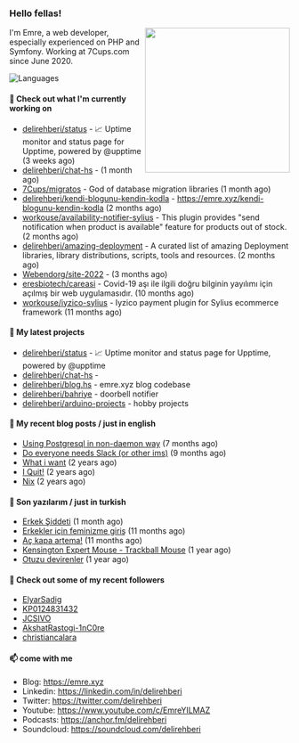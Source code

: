 <h3>Hello fellas!</h3>
 

<img align="right" src="https://media.giphy.com/media/ZE6HYckyroMWwSp11C/giphy-downsized.gif" width="260">

I'm Emre, a web developer, especially experienced on PHP and Symfony. Working at 7Cups.com since June 2020. 

![Languages](https://github-readme-stats.vercel.app/api/top-langs/?username=delirehberi&layout=compact)

#### 👷 Check out what I'm currently working on

- [delirehberi/status](https://github.com/delirehberi/status) - 📈 Uptime monitor and status page for Upptime, powered by @upptime (3 weeks ago)
- [delirehberi/chat-hs](https://github.com/delirehberi/chat-hs) -  (1 month ago)
- [7Cups/migratos](https://github.com/7Cups/migratos) - God of database migration libraries (1 month ago)
- [delirehberi/kendi-blogunu-kendin-kodla](https://github.com/delirehberi/kendi-blogunu-kendin-kodla) - https://emre.xyz/kendi-blogunu-kendin-kodla (2 months ago)
- [workouse/availability-notifier-sylius](https://github.com/workouse/availability-notifier-sylius) - This plugin provides &#34;send notification when product is available&#34; feature for products out of stock. (2 months ago)
- [delirehberi/amazing-deployment](https://github.com/delirehberi/amazing-deployment) - A curated list of amazing Deployment libraries, library distributions, scripts, tools and resources. (2 months ago)
- [Webendorg/site-2022](https://github.com/Webendorg/site-2022) -  (3 months ago)
- [eresbiotech/careasi](https://github.com/eresbiotech/careasi) - Covid-19 aşı ile ilgili doğru bilginin yayılımı için açılmış bir web uygulamasıdır. (10 months ago)
- [workouse/iyzico-sylius](https://github.com/workouse/iyzico-sylius) - Iyzico payment plugin for Sylius ecommerce framework (11 months ago)

#### 🌱 My latest projects

- [delirehberi/status](https://github.com/delirehberi/status) - 📈 Uptime monitor and status page for Upptime, powered by @upptime
- [delirehberi/chat-hs](https://github.com/delirehberi/chat-hs) - 
- [delirehberi/blog.hs](https://github.com/delirehberi/blog.hs) - emre.xyz blog codebase 
- [delirehberi/bahriye](https://github.com/delirehberi/bahriye) - doorbell notifier
- [delirehberi/arduino-projects](https://github.com/delirehberi/arduino-projects) - hobby projects

#### 📜 My recent blog posts / just in english

- [Using Postgresql in non-daemon way](https://emre.xyz/using-postgresql-in-non-daemon-way) (7 months ago)
- [Do everyone needs Slack (or other ims)](https://emre.xyz/do-everyone-needs-slack-or-other-ims) (9 months ago)
- [What i want](https://emre.xyz/what-i-want) (2 years ago)
- [I Quit!](https://emre.xyz/i-quit) (2 years ago)
- [Nix](https://emre.xyz/nix) (2 years ago)

#### 📜 Son yazılarım / just in turkish

- [Erkek Şiddeti](https://emre.xyz/erkek-siddeti) (1 month ago)
- [Erkekler için feminizme giriş](https://emre.xyz/erkekler-icin-feminizme-giris) (11 months ago)
- [Aç kapa artema!](https://emre.xyz/ac-kapa-artema) (11 months ago)
- [Kensington Expert Mouse - Trackball Mouse](https://emre.xyz/kensington-expert-mouse-trackball-mouse) (1 year ago)
- [Otuzu devirenler](https://emre.xyz/otuzu-devirenler) (1 year ago)

#### 👯 Check out some of my recent followers

- [ElyarSadig](https://github.com/ElyarSadig)
- [KP0124831432](https://github.com/KP0124831432)
- [JCSIVO](https://github.com/JCSIVO)
- [AkshatRastogi-1nC0re](https://github.com/AkshatRastogi-1nC0re)
- [christiancalara](https://github.com/christiancalara)

#### 📫 come with me

- Blog: https://emre.xyz
- Linkedin: https://linkedin.com/in/delirehberi
- Twitter: https://twitter.com/delirehberi
- Youtube: https://www.youtube.com/c/EmreYILMAZ
- Podcasts: https://anchor.fm/delirehberi
- Soundcloud: https://soundcloud.com/delirehberi


